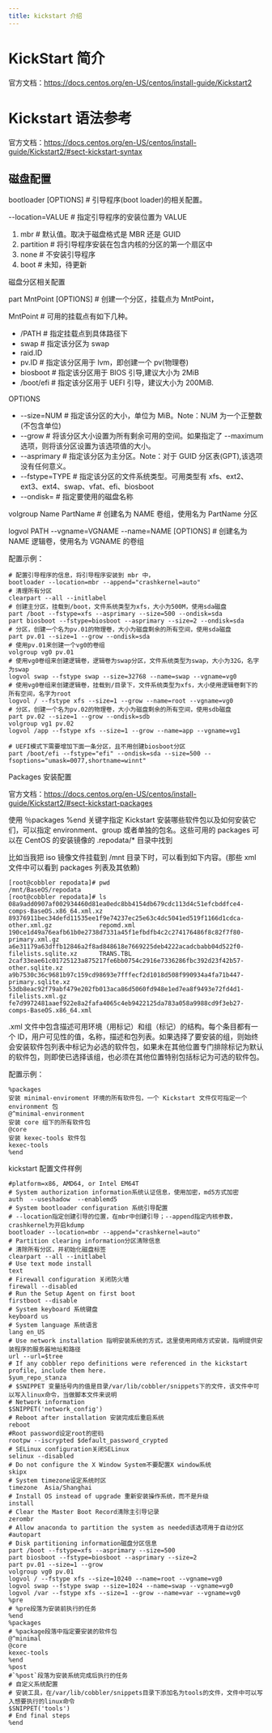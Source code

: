 ```yaml
---
title: kickstart 介绍
---
```


# KickStart 简介

官方文档：<https://docs.centos.org/en-US/centos/install-guide/Kickstart2>

# Kickstart 语法参考

官方文档：<https://docs.centos.org/en-US/centos/install-guide/Kickstart2/#sect-kickstart-syntax>

## 磁盘配置

bootloader \[OPTIONS] # 引导程序(boot loader)的相关配置。

\--location=VALUE # 指定引导程序的安装位置为 VALUE

1. mbr # 默认值。取决于磁盘格式是 MBR 还是 GUID
2. partition # 将引导程序安装在包含内核的分区的第一个扇区中
3. none # 不安装引导程序
4. boot # 未知，待更新

磁盘分区相关配置

part MntPoint \[OPTIONS] # 创建一个分区，挂载点为 MntPoint，

MntPoint # 可用的挂载点有如下几种。

- /PATH # 指定挂载点到具体路径下
- swap # 指定该分区为 swap
- raid.ID
- pv.ID # 指定该分区用于 lvm，即创建一个 pv(物理卷)
- biosboot # 指定该分区用于 BIOS 引导,建议大小为 2MiB
- /boot/efi # 指定该分区用于 UEFI 引导，建议大小为 200MiB.

OPTIONS

- --size=NUM # 指定该分区的大小，单位为 MiB。Note：NUM 为一个正整数(不包含单位)
- --grow # 将该分区大小设置为所有剩余可用的空间。如果指定了 --maximum 选项，则将该分区设置为该选项值的大小。
- --asprimary # 指定该分区为主分区。Note：对于 GUID 分区表(GPT),该选项没有任何意义。
- --fstype=TYPE # 指定该分区的文件系统类型。可用类型有 xfs、ext2、ext3、ext4、swap、vfat、efi、biosboot
- --ondisk= # 指定要使用的磁盘名称

volgroup Name PartName # 创建名为 NAME 卷组，使用名为 PartName 分区

logvol PATH --vgname=VGNAME --name=NAME \[OPTIONS] # 创建名为 NAME 逻辑卷，使用名为 VGNAME 的卷组

配置示例：

    # 配置引导程序的信息，将引导程序安装到 mbr 中，
    bootloader --location=mbr --append="crashkernel=auto"
    # 清理所有分区
    clearpart --all --initlabel
    # 创建主分区，挂载到/boot，文件系统类型为xfs，大小为500M，使用sda磁盘
    part /boot --fstype=xfs --asprimary --size=500 --ondisk=sda
    part biosboot --fstype=biosboot --asprimary --size=2 --ondisk=sda
    # 分区，创建一个名为pv.01的物理卷，大小为磁盘剩余的所有空间，使用sda磁盘
    part pv.01 --size=1 --grow --ondisk=sda
    # 使用pv.01来创建一个vg0的卷组
    volgroup vg0 pv.01
    # 使用vg0卷组来创建逻辑卷，逻辑卷为swap分区，文件系统类型为swap，大小为32G，名字为swap
    logvol swap --fstype swap --size=32768 --name=swap --vgname=vg0
    # 使用vg0卷组来创建逻辑卷，挂载到/目录下，文件系统类型为xfs，大小使用逻辑卷剩下的所有空间，名字为root
    logvol / --fstype xfs --size=1 --grow --name=root --vgname=vg0
    # 分区，创建一个名为pv.02的物理卷，大小为磁盘剩余的所有空间，使用sdb磁盘
    part pv.02 --size=1 --grow --ondisk=sdb
    volgroup vg1 pv.02
    logvol /app --fstype xfs --size=1 --grow --name=app --vgname=vg1

    # UEFI模式下需要增加下面一条分区，且不用创建biosboot分区
    part /boot/efi --fstype="efi" --ondisk=sda --size=500 --fsoptions="umask=0077,shortname=winnt"

Packages 安装配置

官方文档：<https://docs.centos.org/en-US/centos/install-guide/Kickstart2/#sect-kickstart-packages>

使用 ％packages %end 关键字指定 Kickstart 安装哪些软件包以及如何安装它们，可以指定 environment、group 或者单独的包名。这些可用的 packages 可以在 CentOS 的安装镜像的 .repodata/\* 目录中找到

比如当我把 iso 镜像文件挂载到 /mnt 目录下时，可以看到如下内容。(那些 xml 文件中可以看到 packages 列表及其依赖)

    [root@cobbler repodata]# pwd
    /mnt/BaseOS/repodata
    [root@cobbler repodata]# ls
    08a9add0907af002934460d81ea0edc8bb4154db679cdc113d4c51efcbddfce4-comps-BaseOS.x86_64.xml.xz  89376911bec34defd11535ee1f9e74237ec25e63c4dc5041ed519f1166d1cdca-other.xml.gz             repomd.xml
    190ce1d49a76eafb61b0e2738d7331a45f1efbdfb4c2c274176486f8c82f7f80-primary.xml.gz              a6e31179a63dffb12846a2f8ad848618e7669225deb4222acadcbabb04d522f0-filelists.sqlite.xz      TRANS.TBL
    2caf33eae61c01725123a875217fe6bb0754c2916e7336286fbc392d23f42b57-other.sqlite.xz             a9b7530c36c9681b97c159cd98693e7fffecf2d1018d508f990934a4fa71b447-primary.sqlite.xz
    53db8eac92f79abf479e202fb013aca86d5060fd948e1ed7ea8f9493e72fd4d1-filelists.xml.gz            fe7d9972481aaef922e8a2fafa4065c4eb9422125da783a058a9988cd9f3eb27-comps-BaseOS.x86_64.xml

.xml 文件中包含描述可用环境（用标记）和组（标记）的结构。每个条目都有一个 ID，用户可见性的值，名称，描述和包列表。如果选择了要安装的组，则始终会安装软件包列表中标记为必选的软件包，如果未在其他位置专门排除标记为默认的软件包，则即使已选择该组，也必须在其他位置特别包括标记为可选的软件包。

配置示例：

    %packages
    安装 minimal-enviroment 环境的所有软件包，一个 Kickstart 文件仅可指定一个 environment 包
    @^minimal-environment
    安装 core 组下的所有软件包
    @core
    安装 kexec-tools 软件包
    kexec-tools
    %end

kickstart 配置文件样例

    #platform=x86, AMD64, or Intel EM64T
    # System authorization information系统认证信息，使用加密，md5方式加密
    auth  --useshadow  --enablemd5
    # System bootloader configuration 系统引导配置
    # --location指定创建引导的位置，在mbr中创建引导；--append指定内核参数，crashkernel为开启kdump
    bootloader --location=mbr --append="crashkernel=auto"
    # Partition clearing information分区清除信息
    # 清除所有分区，并初始化磁盘标签
    clearpart --all --initlabel
    # Use text mode install
    text
    # Firewall configuration 关闭防火墙
    firewall --disabled
    # Run the Setup Agent on first boot
    firstboot --disable
    # System keyboard 系统键盘
    keyboard us
    # System language 系统语言
    lang en_US
    # Use network installation 指明安装系统的方式，这里使用网络方式安装，指明提供安装程序的服务器地址和路径
    url --url=$tree
    # If any cobbler repo definitions were referenced in the kickstart profile, include them here.
    $yum_repo_stanza
    # $SNIPPET 变量括号内的值是目录/var/lib/cobbler/snippets下的文件，该文件中可以写入linux命令，当做脚本文件来说明
    # Network information
    $SNIPPET('network_config')
    # Reboot after installation 安装完成后重启系统
    reboot
    #Root password设定root的密码
    rootpw --iscrypted $default_password_crypted
    # SELinux configuration关闭SELinux
    selinux --disabled
    # Do not configure the X Window System不要配置X window系统
    skipx
    # System timezone设定系统时区
    timezone  Asia/Shanghai
    # Install OS instead of upgrade 重新安装操作系统，而不是升级
    install
    # Clear the Master Boot Record清除主引导记录
    zerombr
    # Allow anaconda to partition the system as needed该选项用于自动分区
    #autopart
    # Disk partitioning information磁盘分区信息
    part /boot --fstype=xfs --asprimary --size=500
    part biosboot --fstype=biosboot --asprimary --size=2
    part pv.01 --size=1 --grow
    volgroup vg0 pv.01
    logvol / --fstype xfs --size=10240 --name=root --vgname=vg0
    logvol swap --fstype swap --size=1024 --name=swap --vgname=vg0
    logvol /var --fstype xfs --size=1 --grow --name=var --vgname=vg0
    %pre
    # %pre段落为安装前执行的任务
    %end
    %packages
    # %package段落中指定要安装的软件包
    @^minimal
    @core
    kexec-tools
    %end
    %post
    #`%post`段落为安装系统完成后执行的任务
    # 自定义系统配置
    # 安装工具，在/var/lib/cobbler/snippets目录下添加名为tools的文件，文件中可以写入想要执行的linux命令
    $SNIPPET('tools')
    # End final steps
    %end
